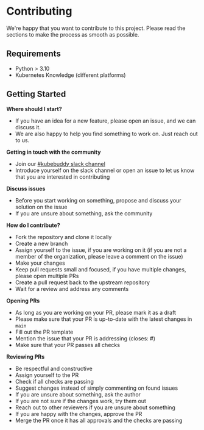 # Contributing
We're happy that you want to contribute to this project. Please read the sections to make the process as smooth as possible.

## Requirements
- Python > 3.10
- Kubernetes Knowledge (different platforms)

## Getting Started

**Where should I start?**
- If you have an idea for a new feature, please open an issue, and we can discuss it.
- We are also happy to help you find something to work on. Just reach out to us.

**Getting in touch with the community**
* Join our [#kubebuddy slack channel](https://join.slack.com/t/kubebuddy/shared_invite/zt-33hifdomc-kyzv5h9p8DEzOQndPGur6A)
* Introduce yourself on the slack channel or open an issue to let us know that you are interested in contributing

**Discuss issues**
* Before you start working on something, propose and discuss your solution on the issue
* If you are unsure about something, ask the community

**How do I contribute?**
- Fork the repository and clone it locally
- Create a new branch
- Assign yourself to the issue, if you are working on it (if you are not a member of the organization, please leave a comment on the issue)
- Make your changes
- Keep pull requests small and focused, if you have multiple changes, please open multiple PRs
- Create a pull request back to the upstream repository
- Wait for a review and address any comments

**Opening PRs**
- As long as you are working on your PR, please mark it as a draft
- Please make sure that your PR is up-to-date with the latest changes in `main`
- Fill out the PR template
- Mention the issue that your PR is addressing (closes: #<id>)
- Make sure that your PR passes all checks

**Reviewing PRs**
- Be respectful and constructive
- Assign yourself to the PR
- Check if all checks are passing
- Suggest changes instead of simply commenting on found issues
- If you are unsure about something, ask the author
- If you are not sure if the changes work, try them out
- Reach out to other reviewers if you are unsure about something
- If you are happy with the changes, approve the PR
- Merge the PR once it has all approvals and the checks are passing
